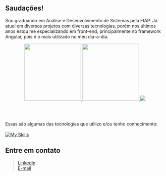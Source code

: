 <b>Saudações!</b>
----------------------
Sou graduando em Análise e Desenvolvimento de Sistemas pela FIAP. Já atuei em diversos projetos com diversas tecnologias, porém nos últimos anos estou me especializando em front-end, principalmente no framework Angular, pois é o mais utilizado no meu dia-a-dia.

<div align="center">
  <a href="https://github.com/marcosfrancodeveloper">
  <img height="180em" src="https://github-readme-stats.vercel.app/api?username=marcosfrancodeveloper&show_icons=true&theme=dark&include_all_commits=true&count_private=true" />
  <img height="180em" src="https://github-readme-stats.vercel.app/api/top-langs/?username=marcosfrancodeveloper&layout=compact&langs_count=7&theme=dark" />
  <a height="180em" href="http://www.github.com/marcosfrancodeveloper"><img src="https://github-readme-streak-stats.herokuapp.com/?user=marcosfrancodeveloper&stroke=2ea043&background=171717&ring=3382ed&fire=ff6347&currStreakNum=0bd967&currStreakLabel=3382ed&sideNums=0bd967&sideLabels=3382ed&dates=0bd967&hide_border=true" /></a>
</div>
    
<br/><br/>

Essas são algumas das tecnologias que utilizo e/ou tenho conhecimento:<br/><br/>
[![My Skills](https://skillicons.dev/icons?i=git,github,html,css,js,ts,nodejs,react,angular,vuejs,vite,vscode,webpack,bootstrap,jest,md,postman,reactivex,xd,ai,figma,jenkins&perline=9)](https://skillicons.dev)
  
## Entre em contato

> <a href="https://www.linkedin.com/in/marcosfrancodeveloper" target="_blank">LinkedIn</a><br/>
> <a href="mailto:contato@marcosfrancodeveloper.com.br">E-mail</a>
